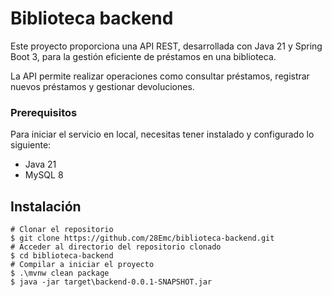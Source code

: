 # Biblioteca backend

Este proyecto proporciona una API REST, desarrollada con Java 21 y Spring Boot 3, para la gestión eficiente de préstamos en una biblioteca. 

La API permite realizar operaciones como consultar préstamos, registrar nuevos préstamos y gestionar devoluciones.

### Prerequisitos

Para iniciar el servicio en local, necesitas tener instalado y configurado lo siguiente:

* Java 21
* MySQL 8

## Instalación

```
# Clonar el repositorio
$ git clone https://github.com/28Emc/biblioteca-backend.git
# Acceder al directorio del repositorio clonado
$ cd biblioteca-backend
# Compilar a iniciar el proyecto
$ .\mvnw clean package
$ java -jar target\backend-0.0.1-SNAPSHOT.jar
```

